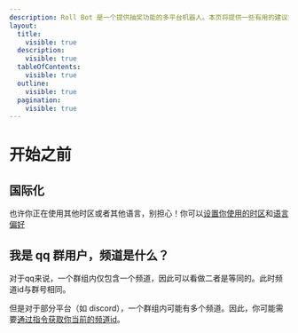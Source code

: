 ```yaml
---
description: Roll Bot 是一个提供抽奖功能的多平台机器人。本页将提供一些有用的建议或解释，帮助你更好的使用 Roll Bot
layout:
  title:
    visible: true
  description:
    visible: true
  tableOfContents:
    visible: true
  outline:
    visible: true
  pagination:
    visible: true
---
```


# 开始之前

## 国际化

也许你正在使用其他时区或者其他语言，别担心！你可以[设置你使用的时区](i18n/user-timezone.md)和[语言偏好](i18n/user-language-prefer.md)

## 我是 qq 群用户，频道是什么？

对于qq来说，一个群组内仅包含一个频道，因此可以看做二者是等同的。此时频道id与群号相同。

但是对于部分平台（如 discord），一个群组内可能有多个频道。因此，你可能需要[通过指令获取你当前的频道id](basic/get-channel-id.md)。

